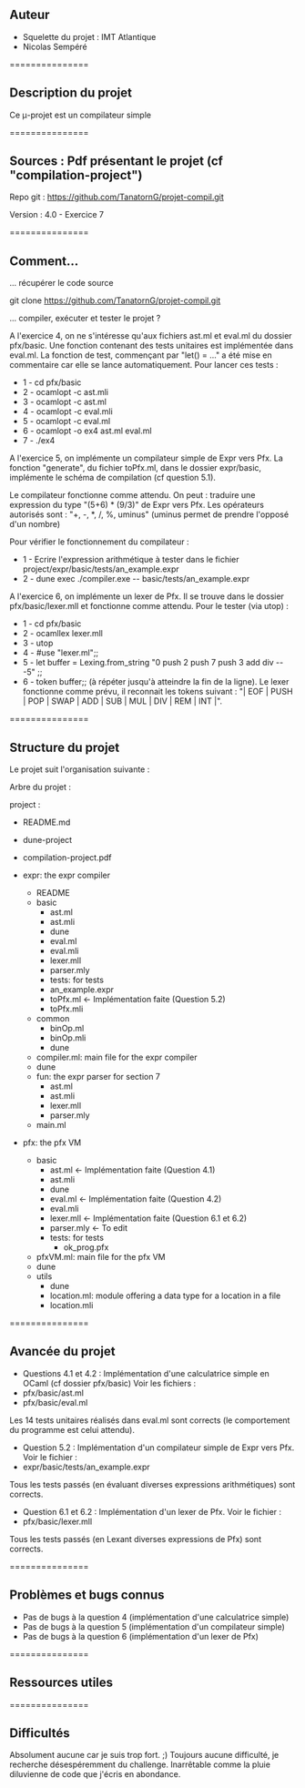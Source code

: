 Auteur
-------

- Squelette du projet : IMT Atlantique
- Nicolas Sempéré

===============

Description du projet
--------------------------

Ce μ-projet est un compilateur simple

===============

Sources : Pdf présentant le projet (cf "compilation-project")
-------

Repo git : https://github.com/TanatornG/projet-compil.git

Version : 4.0 - Exercice 7

===============

Comment...
-------

... récupérer le code source

  git clone https://github.com/TanatornG/projet-compil.git

... compiler, exécuter et tester le projet ?

  A l'exercice 4, on ne s'intéresse qu'aux fichiers ast.ml et eval.ml du dossier pfx/basic.
  Une fonction contenant des tests unitaires est implémentée dans eval.ml.
  La fonction de test, commençant par "let() = ..." a été mise en commentaire
  car elle se lance automatiquement.
  Pour lancer ces tests :
  - 1 - cd pfx/basic
  - 2 - ocamlopt -c ast.mli
  - 3 - ocamlopt -c ast.ml
  - 4 - ocamlopt -c eval.mli
  - 5 - ocamlopt -c eval.ml
  - 6 - ocamlopt -o ex4 ast.ml eval.ml
  - 7 - ./ex4

  A l'exercice 5, on implémente un compilateur simple de Expr vers Pfx.
  La fonction "generate", du fichier toPfx.ml, dans le dossier expr/basic, implémente le schéma de compilation (cf question 5.1).

  Le compilateur fonctionne comme attendu.
  On peut : traduire une expression du type "(5+6) * (9/3)" de Expr vers Pfx.
  Les opérateurs autorisés sont : "+, -, *, /, \%, uminus" (uminus permet de prendre l'opposé d'un nombre)

  Pour vérifier le fonctionnement du compilateur :
  - 1 - Ecrire l'expression arithmétique à tester dans le fichier project/expr/basic/tests/an_example.expr
  - 2 - dune exec ./compiler.exe -- basic/tests/an_example.expr

  A l'exercice 6, on implémente un lexer de Pfx.
  Il se trouve dans le dossier pfx/basic/lexer.mll et fonctionne comme attendu.
  Pour le tester (via utop) : 
  - 1 - cd pfx/basic 
  - 2 - ocamllex lexer.mll 
  - 3 - utop 
  - 4 - #use "lexer.ml";;
  - 5 - let buffer = Lexing.from\_string "0 push 2 push 7 push 3 add div -- -5" ;;
  - 6 - token buffer;; (à répéter jusqu'à atteindre la fin de la ligne).
  Le lexer fonctionne comme prévu, il reconnait les tokens suivant :
  "| EOF | PUSH | POP | SWAP | ADD | SUB | MUL | DIV | REM | INT |".

===============

Structure du projet
------------------------

Le projet suit l'organisation suivante :

Arbre du projet :

project :

  - README.md

  - dune-project

  - compilation-project.pdf

  - expr: the expr compiler
    - README
    - basic
      - ast.ml
      - ast.mli
      - dune
      - eval.ml
      - eval.mli
      - lexer.mll
      - parser.mly
      - tests: for tests
       - an_example.expr
      - toPfx.ml             <- Implémentation faite (Question 5.2)
      - toPfx.mli
    - common
      - binOp.ml
      - binOp.mli
      - dune
    - compiler.ml: main file for the expr compiler
    - dune
    - fun: the expr parser for section 7
      - ast.ml
      - ast.mli
      - lexer.mll
      - parser.mly
    - main.ml

  - pfx: the pfx VM
    - basic
      - ast.ml               <- Implémentation faite (Question 4.1)
      - ast.mli
      - dune
      - eval.ml              <- Implémentation faite (Question 4.2)
      - eval.mli
      - lexer.mll            <- Implémentation faite (Question 6.1 et 6.2)
      - parser.mly           <- To edit
      - tests: for tests
        - ok_prog.pfx
    - pfxVM.ml: main file for the pfx VM
    - dune
    - utils
      - dune
      - location.ml: module offering a data type for a location in a file
      - location.mli

===============

Avancée du projet
--------

- Questions 4.1 et 4.2 : Implémentation d'une calculatrice simple en OCaml (cf dossier pfx/basic)
Voir les fichiers :
 - pfx/basic/ast.ml
 - pfx/basic/eval.ml

Les 14 tests unitaires réalisés dans eval.ml sont corrects (le comportement du programme est celui attendu).

- Question 5.2 : Implémentation d'un compilateur simple de Expr vers Pfx.
Voir le fichier :
 - expr/basic/tests/an_example.expr

Tous les tests passés (en évaluant diverses expressions arithmétiques) sont corrects.

- Question 6.1 et 6.2 : Implémentation d'un lexer de Pfx.
Voir le fichier :
 - pfx/basic/lexer.mll

Tous les tests passés (en Lexant diverses expressions de Pfx) sont corrects.

===============

Problèmes et bugs connus
--------------------

- Pas de bugs à la question 4 (implémentation d'une calculatrice simple)
- Pas de bugs à la question 5 (implémentation d'un compilateur simple)
- Pas de bugs à la question 6 (implémentation d'un lexer de Pfx)

===============

Ressources utiles
-----------------

===============

Difficultés
------------

Absolument aucune car je suis trop fort. ;)
Toujours aucune difficulté, je recherche désespéremment du challenge.
Inarrêtable comme la pluie diluvienne de code que j'écris en abondance.